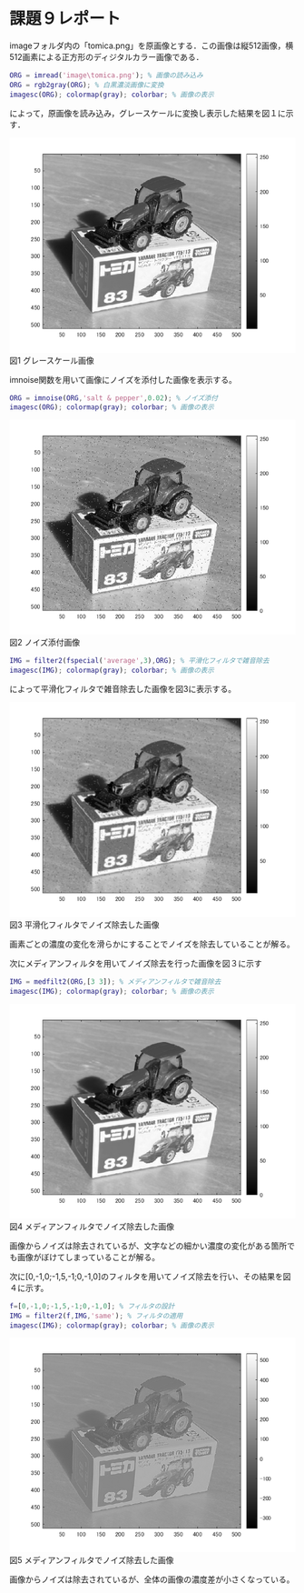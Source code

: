 # 課題９レポート

imageフォルダ内の「tomica.png」を原画像とする．この画像は縦512画像，横512画素による正方形のディジタルカラー画像である．
```matlab:kadai9.m
ORG = imread('image\tomica.png'); % 画像の読み込み
ORG = rgb2gray(ORG); % 白黒濃淡画像に変換
imagesc(ORG); colormap(gray); colorbar; % 画像の表示
```

によって，原画像を読み込み，グレースケールに変換し表示した結果を図１に示す．

![原画像](https://raw.githubusercontent.com/YoshiokaTetsurou/lecture_image_processing/master/image/kadai9_1.bmp)  
図1 グレースケール画像

imnoise関数を用いて画像にノイズを添付した画像を表示する。
```matlab:kadai9.m
ORG = imnoise(ORG,'salt & pepper',0.02); % ノイズ添付
imagesc(ORG); colormap(gray); colorbar; % 画像の表示
```

![原画像](https://raw.githubusercontent.com/YoshiokaTetsurou/lecture_image_processing/master/image/kadai9_2.bmp)  
図2 ノイズ添付画像

```matlab:kadai9.m
IMG = filter2(fspecial('average',3),ORG); % 平滑化フィルタで雑音除去
imagesc(IMG); colormap(gray); colorbar; % 画像の表示
```
によって平滑化フィルタで雑音除去した画像を図3に表示する。

![原画像](https://raw.githubusercontent.com/YoshiokaTetsurou/lecture_image_processing/master/image/kadai9_3.bmp)  
図3 平滑化フィルタでノイズ除去した画像

画素ごとの濃度の変化を滑らかにすることでノイズを除去していることが解る。

次にメディアンフィルタを用いてノイズ除去を行った画像を図３に示す

```matlab:kadai9.m
IMG = medfilt2(ORG,[3 3]); % メディアンフィルタで雑音除去
imagesc(IMG); colormap(gray); colorbar; % 画像の表示
```

![原画像](https://raw.githubusercontent.com/YoshiokaTetsurou/lecture_image_processing/master/image/kadai9_4.bmp)  
図4 メディアンフィルタでノイズ除去した画像

画像からノイズは除去されているが、文字などの細かい濃度の変化がある箇所でも画像がぼけてしまっていることが解る。

次に[0,-1,0;-1,5,-1;0,-1,0]のフィルタを用いてノイズ除去を行い、その結果を図４に示す。

```matlab:kadai9.m
f=[0,-1,0;-1,5,-1;0,-1,0]; % フィルタの設計
IMG = filter2(f,IMG,'same'); % フィルタの適用
imagesc(IMG); colormap(gray); colorbar; % 画像の表示
```

![原画像](https://raw.githubusercontent.com/YoshiokaTetsurou/lecture_image_processing/master/image/kadai9_5.bmp)  
図5 メディアンフィルタでノイズ除去した画像

画像からノイズは除去されているが、全体の画像の濃度差が小さくなっている。
